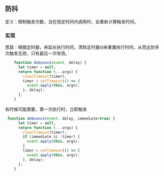 ## 防抖
定义：限制触发次数，当在规定时间内调用时，会重新计算触发时间。

### 实现
思路：根据定时器，来延长执行时间，清除定时器id来重置执行时间，从而达到多次触发无效，只有最后一次有效。
```js
    function debounce(event, delay) {
      let timer = null;
      return function (...args) {
        clearTimeout(timer);
        timer = setTimeout(() => {
          event.apply(this, args);
        }, delay);
      };
    }
```

有时候可能需要，第一次执行时，立即触发

```js
 function debounce(event, delay, immediate=true) {
      let timer = null;
      return function (...args) {
        clearTimeout(timer);
        if (immediate && !timer) {
          event.apply(this, args);
        }
        timer = setTimeout(() => {
          event.apply(this, args);
        }, delay);
      };
    }
```
